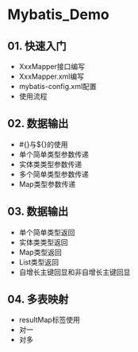 # Mybatis_Demo

## 01. 快速入门
- XxxMapper接口编写 
- XxxMapper.xml编写
- mybatis-config.xml配置
- 使用流程
## 02. 数据输出
- #{}与${}的使用
- 单个简单类型参数传递
- 实体类类型参数传递
- 多个简单类型参数传递
- Map类型参数传递
## 03. 数据输出
- 单个简单类型返回
- 实体类类型返回
- Map类型返回
- List类型返回
- 自增长主键回显和非自增长主键回显
## 04. 多表映射
- resultMap标签使用
- 对一
- 对多
